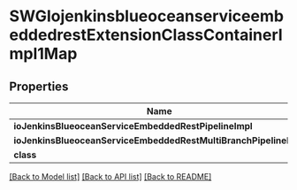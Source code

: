 # SWGIojenkinsblueoceanserviceembeddedrestExtensionClassContainerImpl1Map

## Properties
Name | Type | Description | Notes
------------ | ------------- | ------------- | -------------
**ioJenkinsBlueoceanServiceEmbeddedRestPipelineImpl** | [**SWGIojenkinsblueoceanserviceembeddedrestExtensionClassImpl***](SWGIojenkinsblueoceanserviceembeddedrestExtensionClassImpl.md) |  | [optional] 
**ioJenkinsBlueoceanServiceEmbeddedRestMultiBranchPipelineImpl** | [**SWGIojenkinsblueoceanserviceembeddedrestExtensionClassImpl***](SWGIojenkinsblueoceanserviceembeddedrestExtensionClassImpl.md) |  | [optional] 
**class** | **NSString*** |  | [optional] 

[[Back to Model list]](../README.md#documentation-for-models) [[Back to API list]](../README.md#documentation-for-api-endpoints) [[Back to README]](../README.md)


